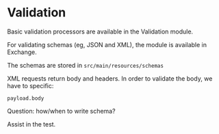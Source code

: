 Validation
============

Basic validation processors are available in the Validation module.

For validating schemas (eg, JSON and XML), the module is available
in Exchange.

The schemas are stored in `src/main/resources/schemas`

XML requests return body and headers. In order to validate the body,
we have to specific:

    payload.body
    
Question: how/when to write schema?

Assist in the test.